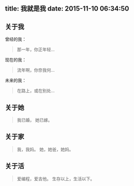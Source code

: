 title: 我就是我
date: 2015-11-10 06:34:50
---

## 关于我
曾经的我：
> 那一年，你正年轻...

现在的我：
> 流年啊，你奈我何...

未来的我：
> 在路上，或在别处...

## 关于她
> 我已婚，
> 她已嫁。

## 关于家
> 我，我妈。
> 她，她爸，她妈。

## 关于活
> 爱编程，爱吉他。
> 生存以上，生活以下。
